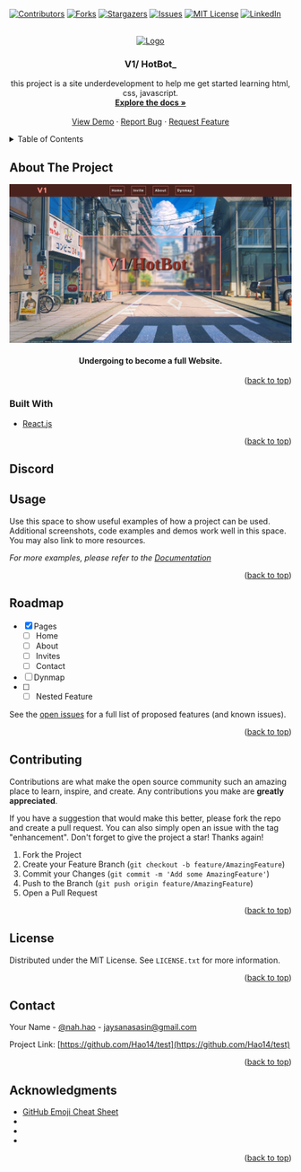 <div id="top"></div>
<!--
*** Thanks for checking out the Best-README-Template. If you have a suggestion
*** that would make this better, please fork the repo and create a pull request
*** or simply open an issue with the tag "enhancement".
*** Don't forget to give the project a star!
*** Thanks again! Now go create something AMAZING! :D
-->



<!-- PROJECT SHIELDS -->
<!--
*** I'm using markdown "reference style" links for readability.
*** Reference links are enclosed in brackets [ ] instead of parentheses ( ).
*** See the bottom of this document for the declaration of the reference variables
*** for contributors-url, forks-url, etc. This is an optional, concise syntax you may use.
*** https://www.markdownguide.org/basic-syntax/#reference-style-links
-->
[![Contributors][contributors-shield]][contributors-url]
[![Forks][forks-shield]][forks-url]
[![Stargazers][stars-shield]][stars-url]
[![Issues][issues-shield]][issues-url]
[![MIT License][license-shield]][license-url]
[![LinkedIn][linkedin-shield]][linkedin-url]



<!-- PROJECT LOGO -->
<br />
<div align="center">
  <a href="https://github.com/Hao14/test">
    <img src="images/logo.png" alt="Logo" width="80" height="80">
  </a>

<h3 align="center">V1/ HotBot_</h3>

  <p align="center">
    this project is a site underdevelopment to help me get started learning html, css, javascript.
    <br />
    <a href="https://github.com/Hao14/test"><strong>Explore the docs »</strong></a>
    <br />
    <br />
    <a href="https://github.com/Hao14/test">View Demo</a>
    ·
    <a href="https://github.com/Hao14/test/issues">Report Bug</a>
    ·
    <a href="https://github.com/Hao14/test/issues">Request Feature</a>
  </p>
</div>



<!-- TABLE OF CONTENTS -->
<details>
  <summary>Table of Contents</summary>
  <ol>
    <li>
      <a href="#about-the-project">About The Project</a>
      <ul>
        <li><a href="#built-with">Built With</a></li>
      </ul>
    </li>
    <li>
      <a href="#getting-started">Getting Started</a>
      <ul>
        <li><a href="#prerequisites">Prerequisites</a></li>
        <li><a href="#installation">Installation</a></li>
      </ul>
    </li>
    <li><a href="#usage">Usage</a></li>
    <li><a href="#roadmap">Roadmap</a></li>
    <li><a href="#contributing">Contributing</a></li>
    <li><a href="#license">License</a></li>
    <li><a href="#contact">Contact</a></li>
    <li><a href="#acknowledgments">Acknowledgments</a></li>
  </ol>
</details>



<!-- ABOUT THE PROJECT -->
## About The Project

[![Product Name Screen Shot][product-screenshot]](https://www.johnishot.online)

<h4 align="center">Undergoing to become a full Website.</h4>

<p align="right">(<a href="#top">back to top</a>)</p>



### Built With

* [React.js](https://reactjs.org/)


<p align="right">(<a href="#top">back to top</a>)</p>



<!-- GETTING STARTED -->
## Discord


<!-- USAGE EXAMPLES -->
## Usage

Use this space to show useful examples of how a project can be used. Additional screenshots, code examples and demos work well in this space. You may also link to more resources.

_For more examples, please refer to the [Documentation](https://www.johnishot.online)_

<p align="right">(<a href="#top">back to top</a>)</p>



<!-- ROADMAP -->
## Roadmap

- [x] Pages
    - [ ] Home
    - [ ] About
    - [ ] Invites
    - [ ] Contact
- [ ] Dynmap
- [ ] 
    - [ ] Nested Feature

See the [open issues](https://github.com/Hao14/test/issues) for a full list of proposed features (and known issues).

<p align="right">(<a href="#top">back to top</a>)</p>



<!-- CONTRIBUTING -->
## Contributing

Contributions are what make the open source community such an amazing place to learn, inspire, and create. Any contributions you make are **greatly appreciated**.

If you have a suggestion that would make this better, please fork the repo and create a pull request. You can also simply open an issue with the tag "enhancement".
Don't forget to give the project a star! Thanks again!

1. Fork the Project
2. Create your Feature Branch (`git checkout -b feature/AmazingFeature`)
3. Commit your Changes (`git commit -m 'Add some AmazingFeature'`)
4. Push to the Branch (`git push origin feature/AmazingFeature`)
5. Open a Pull Request

<p align="right">(<a href="#top">back to top</a>)</p>



<!-- LICENSE -->
## License

Distributed under the MIT License. See `LICENSE.txt` for more information.

<p align="right">(<a href="#top">back to top</a>)</p>



<!-- CONTACT -->
## Contact

Your Name - [@nah.hao](http://www.instagram.com/nah.hao) - jaysanasasin@gmail.com

Project Link: [https://github.com/Hao14/test](https://github.com/Hao14/test)

<p align="right">(<a href="#top">back to top</a>)</p>



<!-- ACKNOWLEDGMENTS -->
## Acknowledgments

* [GitHub Emoji Cheat Sheet](https://www.webpagefx.com/tools/emoji-cheat-sheet)
* []()
* []()
* []()

<p align="right">(<a href="#top">back to top</a>)</p>



<!-- MARKDOWN LINKS & IMAGES -->
<!-- https://www.markdownguide.org/basic-syntax/#reference-style-links -->
[contributors-shield]: https://img.shields.io/github/contributors/Hao14/test.svg?style=for-the-badge
[contributors-url]: https://github.com/Hao14/test/graphs/contributors
[forks-shield]: https://img.shields.io/github/forks/Hao14/test.svg?style=for-the-badge
[forks-url]: https://github.com/Hao14/test/network/members
[stars-shield]: https://img.shields.io/github/stars/Hao14/test.svg?style=for-the-badge
[stars-url]: https://github.com/Hao14/test/stargazers
[issues-shield]: https://img.shields.io/github/issues/Hao14/test.svg?style=for-the-badge
[issues-url]: https://github.com/Hao14/test/issues
[license-shield]: https://img.shields.io/github/license/Hao14/test.svg?style=for-the-badge
[license-url]: https://github.com/Hao14/test/blob/main/LICENSE.txt
[linkedin-shield]: https://img.shields.io/badge/-LinkedIn-black.svg?style=for-the-badge&logo=linkedin&colorB=555
[linkedin-url]: https://linkedin.com/in/linkedin_username
[product-screenshot]: assets/pbg1.png
